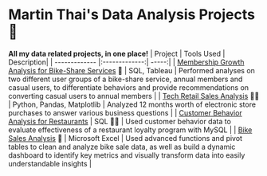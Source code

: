# Martin Thai's Data Analysis Projects :star_struck:
**All my data related projects, in one place!**
| Project        | Tools Used  | Description|
| ------------- |:-------------:| -----:|
| [Membership Growth Analysis for Bike-Share Services](https://github.com/martintthai/data-analysis-projects/tree/main/cyclistic) :bicyclist: | SQL, Tableau | Performed analyses on two different user groups of a bike-share service, annual members and casual users, to differentiate behaviors and provide recommendations on converting casual users to annual members |
| [Tech Retail Sales Analysis](https://github.com/martintthai/data-analysis-projects/tree/main/tech-retail-sales) :technologist: | Python, Pandas, Matplotlib | Analyzed 12 months worth of electronic store purchases to answer various business questions |
| [Customer Behavior Analysis for Restaurants](https://github.com/martintthai/data-analysis-projects/tree/main/dannys-diner) | SQL :man_cook: | Used customer behavior data to evaluate effectiveness of a restaurant loyalty program with MySQL |
| [Bike Sales Analysis](https://github.com/martintthai/data-analysis-projects/tree/main/bike-sales) :mountain_bicyclist: | Microsoft Excel | Used advanced functions and pivot tables to clean and analyze bike sale data, as well as build a dynamic dashboard to identify key metrics and visually transform data into easily understandable insights |


